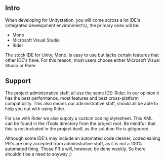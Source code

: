 ## Intro
When developing for Unitystation, you will come across a lot IDE's (integrated development environment's), the primary ones will be:
- Mono
- Microsoft Visual Studio
- Rider

The stock IDE for Unity, Mono, is easy to use but lacks certain features that other IDE's have. For this reason, most users choose either Microsoft Visual Studio or Rider.

## Support
The project administrative staff, all use the same IDE: Rider. In our opinion it has the best performance, most features and best cross-platform compatibility. This also means our administrative staff, should all be able to help you out with using Rider.

For use with Rider we also supply a custom coding stylesheet. This XML can be found in the /Tools directory from the project root. Be mindfull that this is not included in the project itself, as the solution file is gitignored.

Although some IDE's may include an automated code cleaner, codecleaning PR's are only accepted from administrative staff, as it is not a 100% automated thing. Those PR's will, however, be done weekly. So there shouldn't be a need to anyway ;) 


